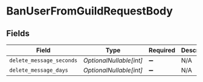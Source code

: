 # BanUserFromGuildRequestBody


## Fields

| Field                    | Type                     | Required                 | Description              |
| ------------------------ | ------------------------ | ------------------------ | ------------------------ |
| `delete_message_seconds` | *OptionalNullable[int]*  | :heavy_minus_sign:       | N/A                      |
| `delete_message_days`    | *OptionalNullable[int]*  | :heavy_minus_sign:       | N/A                      |